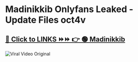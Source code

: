 
 # Madinikkib Onlyfans Leaked - Update Files oct4v

## <h2><a href="https://clipsfans.com/Madinikkib&ref=git">🔗 Click to LINKS ⏩⏩ 👉 🟢 Madinikkib </a></h2>

<a href="https://clipsfans.com/Madinikkib&ref=git" rel="nofollow" data-target="animated-image.originalLink"><img src="https://i.ibb.co.com/xMMVF88/686577567.gif" alt="Viral Video Original" style="max-width: 100%; display: inline-block;" data-target="animated-image.originalImage"></a>

